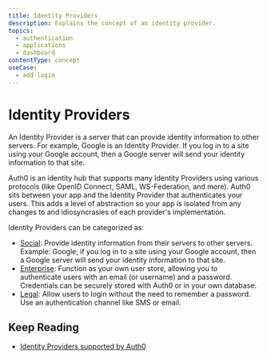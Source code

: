 ```yaml
---
title: Identity Providers
description: Explains the concept of an identity provider.
topics:
  - authentication
  - applications
  - dashboard
contentType: concept
useCase:
  - add-login
---
```

# Identity Providers

An Identity Provider is a server that can provide identity information to other servers. For example, Google is an Identity Provider. If you log in to a site using your Google account, then a Google server will send your identity information to that site.

Auth0 is an identity hub that supports many Identity Providers using various protocols (like OpenID Connect, SAML, WS-Federation, and more). Auth0 sits between your app and the Identity Provider that authenticates your users. This adds a level of abstraction so your app is isolated from any changes to and idiosyncrasies of each provider's implementation.

Identity Providers can be categorized as:

- [Social](/connections/concept/identity-provider): Provide identity information from their servers to other servers. Example: Google; if you log in to a site using your Google account, then a Google server will send your identity information to that site.
- [Enterprise](/connections/concept/database-connection): Function as your own user store, allowing you to authenticate users with an email (or username) and a password. Credentials can be securely stored with Auth0 or in your own database.
- [Legal](/connections/concept/passwordless): Allow users to login without the need to remember a password. Use an authentication channel like SMS or email.

## Keep Reading

- [Identity Providers supported by Auth0]()
